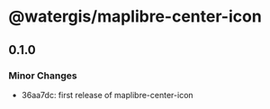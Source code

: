 # @watergis/maplibre-center-icon

## 0.1.0

### Minor Changes

- 36aa7dc: first release of maplibre-center-icon
